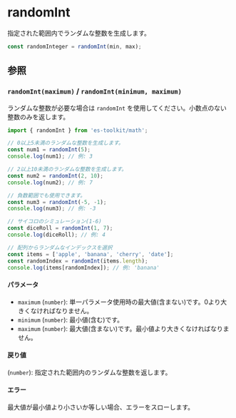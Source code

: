 # randomInt

指定された範囲内でランダムな整数を生成します。

```typescript
const randomInteger = randomInt(min, max);
```

## 参照

### `randomInt(maximum)` / `randomInt(minimum, maximum)`

ランダムな整数が必要な場合は `randomInt` を使用してください。小数点のない整数のみを返します。

```typescript
import { randomInt } from 'es-toolkit/math';

// 0以上5未満のランダムな整数を生成します。
const num1 = randomInt(5);
console.log(num1); // 例: 3

// 2以上10未満のランダムな整数を生成します。
const num2 = randomInt(2, 10);
console.log(num2); // 例: 7

// 負数範囲でも使用できます。
const num3 = randomInt(-5, -1);
console.log(num3); // 例: -3

// サイコロのシミュレーション(1-6)
const diceRoll = randomInt(1, 7);
console.log(diceRoll); // 例: 4

// 配列からランダムなインデックスを選択
const items = ['apple', 'banana', 'cherry', 'date'];
const randomIndex = randomInt(items.length);
console.log(items[randomIndex]); // 例: 'banana'
```

#### パラメータ

- `maximum` (`number`): 単一パラメータ使用時の最大値(含まない)です。0より大きくなければなりません。
- `minimum` (`number`): 最小値(含む)です。
- `maximum` (`number`): 最大値(含まない)です。最小値より大きくなければなりません。

#### 戻り値

(`number`): 指定された範囲内のランダムな整数を返します。

#### エラー

最大値が最小値より小さいか等しい場合、エラーをスローします。
